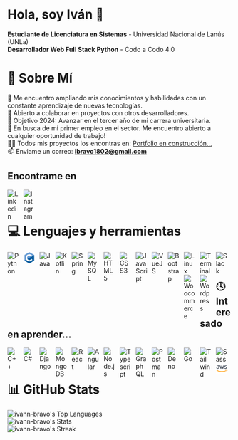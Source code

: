 # Hola, soy Iván 👋
**Estudiante de Licenciatura en Sistemas** - Universidad Nacional de Lanús (UNLa)<br>
**Desarrollador Web Full Stack Python** - Codo a Codo 4.0

# 👀 Sobre Mí
🌱 Me encuentro ampliando mis conocimientos y habilidades con un constante aprendizaje de nuevas tecnologías.<br>
👯 Abierto a colaborar en proyectos con otros desarrolladores.<br>
🚀 Objetivo 2024: Avanzar en el tercer año de mi carrera universitaria.<br>
🤗 En busca de mi primer empleo en el sector. Me encuentro abierto a cualquier oportunidad de trabajo!<br>
👨‍💻 Todos mis proyectos los encontras en: [Portfolio en construcción...](#)<br>
📫 Enviame un correo: **[ibravo1802@gmail.com](mailto:ibravo1802@gmail.com)**

## Encontrame en
[<img src="https://cdn.jsdelivr.net/gh/devicons/devicon/icons/linkedin/linkedin-original.svg" alt="Linkedin" align="left" width="26" style="padding-right:10px" />](https://www.linkedin.com/in/ivan-bravo-12b713275/)
[<img src="https://img.icons8.com/external-tal-revivo-color-tal-revivo/24/external-instagram-photo-and-video-sharing-social-networking-service-owned-by-facebook-logo-color-tal-revivo.png" alt="Instagram" align="left" width="26" style="padding-right:10px" />](https://www.instagram.com/ivann.bravo/)

<br><br>

# 💻 Lenguajes y herramientas
[<img src="https://cdn.jsdelivr.net/gh/devicons/devicon/icons/python/python-original.svg" alt="Python" align="left" width="26" style="padding-right:10px" />](https://www.python.org)
[<img src="https://raw.githubusercontent.com/devicons/devicon/master/icons/c/c-original.svg" alt="C" align="left" width="26" style="padding-right:10px" />](https://www.cprogramming.com/)
[<img src="https://devicon-website.vercel.app/api/java/original.svg" alt="Java" align="left" width="26" style="padding-right:10px" />](https://www.java.com/)
[<img src="https://devicon-website.vercel.app/api/kotlin/original.svg" alt="Kotlin" align="left" width="26" style="padding-right:10px" />](https://kotlinlang.org/)
[<img src="https://devicon-website.vercel.app/api/spring/original.svg" alt="Spring" align="left" width="26" style="padding-right:10px" />](https://spring.io/)
[<img src="https://cdn.jsdelivr.net/gh/devicons/devicon/icons/mysql/mysql-original.svg" alt="MySQL" align="left" width="26" style="padding-right:10px" />](https://www.mysql.com/)
[<img src="https://cdn.jsdelivr.net/gh/devicons/devicon/icons/html5/html5-original.svg" alt="HTML5" align="left" width="26" style="padding-right:10px" />](https://www.w3.org/html/)
[<img src="https://cdn.jsdelivr.net/gh/devicons/devicon/icons/css3/css3-original.svg" alt="CSS3" align="left" width="26" style="padding-right:10px" />](https://www.w3schools.com/css/)
[<img src="https://cdn.jsdelivr.net/gh/devicons/devicon/icons/javascript/javascript-original.svg" alt="JavaScript" align="left" width="26" style="padding-right:10px" />](https://developer.mozilla.org/en-US/docs/Web/JavaScript)
[<img src="https://cdn.jsdelivr.net/gh/devicons/devicon/icons/vuejs/vuejs-original-wordmark.svg" alt="VueJS" align="left" width="26" style="padding-right:10px" />](https://vuejs.org)
[<img src="https://cdn.jsdelivr.net/gh/devicons/devicon/icons/bootstrap/bootstrap-original.svg" alt="Bootstrap" align="left" width="26" style="padding-right:10px" />](https://getbootstrap.com)
[<img src="https://cdn.jsdelivr.net/gh/devicons/devicon/icons/linux/linux-original.svg" alt="Linux" align="left" width="26" style="padding-right:10px" />](https://www.linux.org)
[<img src="https://img.icons8.com/fluency/48/console.png" alt="Terminal" align="left" width="26" style="padding-right:10px" />](#)
[<img src="https://cdn.jsdelivr.net/gh/devicons/devicon/icons/slack/slack-original.svg" alt="Slack" align="left" width="26" style="padding-right:10px" />](https://slack.com/intl/es-es/)
[<img src="https://cdn.jsdelivr.net/gh/devicons/devicon/icons/woocommerce/woocommerce-original.svg" alt="Woocommerce" align="left" width="26" style="padding-right:10px" />](https://woocommerce.com/es/)
[<img src="https://cdn.jsdelivr.net/gh/devicons/devicon/icons/wordpress/wordpress-original.svg" alt="Wordpress" align="left" width="26" style="padding-right:10px" />](https://wordpress.com/es/)

<br></br>

## 🕓 Interesado en aprender...
[<img src="https://devicon-website.vercel.app/api/cplusplus/original.svg" alt="C++" align="left" width="26" style="padding-right:10px" />](https://www.w3schools.com/cpp/)
[<img src="https://devicon-website.vercel.app/api/csharp/original.svg" alt="C#" align="left" width="26" style="padding-right:10px" />](https://www.w3schools.com/cs/index.php)
[<img src="https://cdn.jsdelivr.net/gh/devicons/devicon/icons/django/django-plain.svg" alt="Django" align="left" width="26" style="padding-right:10px" />](https://www.djangoproject.com/)
[<img src="https://cdn.jsdelivr.net/gh/devicons/devicon/icons/mongodb/mongodb-original.svg" alt="MongoDB" align="left" width="26" style="padding-right:10px" />](https://www.mongodb.com/)
[<img src="https://cdn.jsdelivr.net/gh/devicons/devicon/icons/react/react-original.svg" alt="React" align="left" width="26" style="padding-right:10px" />](https://react.dev/)
[<img src="https://devicon-website.vercel.app/api/angularjs/original.svg" alt="Angular" align="left" width="26" style="padding-right:10px" />](https://angular.io/)
[<img src="https://cdn.jsdelivr.net/gh/devicons/devicon/icons/nodejs/nodejs-original.svg" alt="Node.js" align="left" width="26" style="padding-right:10px" />](https://nodejs.org/en/)
[<img src="https://devicon-website.vercel.app/api/typescript/original.svg" alt="Typescript" align="left" width="26" style="padding-right:10px" />](https://www.typescriptlang.org)
[<img src="https://cdn.jsdelivr.net/gh/devicons/devicon/icons/graphql/graphql-plain.svg" alt="GraphQL" align="left" width="26" style="padding-right:10px" />](https://graphql.org/)
[<img src="https://www.vectorlogo.zone/logos/getpostman/getpostman-icon.svg" alt="Postman" align="left" width="26" style="padding-right:10px" />](https://www.postman.com/)
[<img src="https://cdn.jsdelivr.net/gh/devicons/devicon/icons/denojs/denojs-original.svg" alt="Deno" align="left" width="26" style="padding-right:10px" />](https://deno.com/)
[<img src="https://devicon-website.vercel.app/api/go/original.svg" alt="Go" align="left" width="26" style="padding-right:10px" />](https://go.dev/)
[<img src="https://devicon-website.vercel.app/api/tailwindcss/plain.svg" alt="Tailwind" align="left" width="26" style="padding-right:10px" />](https://tailwindcss.com/)
[<img src="https://cdn.jsdelivr.net/gh/devicons/devicon/icons/sass/sass-original.svg" alt="Sass" align="left" width="26" style="padding-right:10px" />](https://sass-lang.com)
[<img src="https://raw.githubusercontent.com/devicons/devicon/master/icons/amazonwebservices/amazonwebservices-original-wordmark.svg" alt="AWS" align="left" width="26" style="padding-right:10px" />](https://aws.amazon.com/es/)

<br></br>

# 📊 GitHub Stats
![ivann-bravo's Top Languages](https://github-readme-stats.vercel.app/api/top-langs/?username=ivann-bravo&theme=tokyonight&show_icons=true&hide_border=true&layout=compact)<br/>
![ivann-bravo's Stats](https://github-readme-stats.vercel.app/api?username=ivann-bravo&theme=tokyonight&show_icons=true&hide_border=true&count_private=true)<br/>
![ivann-bravo's Streak](https://github-readme-streak-stats.herokuapp.com/?user=ivann-bravo&theme=tokyonight&hide_border=true)<br/>
